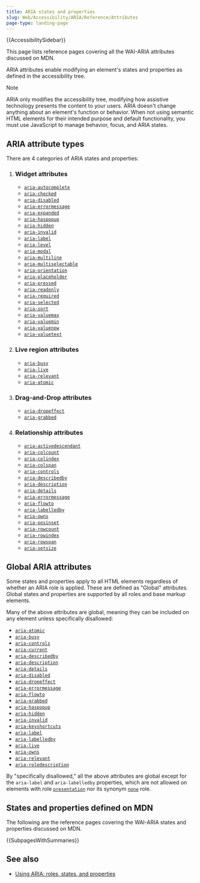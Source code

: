 ```yaml
---
title: ARIA states and properties
slug: Web/Accessibility/ARIA/Reference/Attributes
page-type: landing-page
---
```


{{AccessibilitySidebar}}

This page lists reference pages covering all the <abbr>WAI-ARIA</abbr> attributes discussed on MDN.

<abbr>ARIA</abbr> attributes enable modifying an element's states and properties as defined in the accessibility tree.

> [!NOTE]
> ARIA only modifies the accessibility tree, modifying how assistive technology presents the content to your users. ARIA doesn't change anything about an element's function or behavior. When not using semantic HTML elements for their intended purpose and default functionality, you must use JavaScript to manage behavior, focus, and ARIA states.

## ARIA attribute types

There are 4 categories of ARIA states and properties:

1. ### Widget attributes

   - [`aria-autocomplete`](/en-US/docs/Web/Accessibility/ARIA/Reference/Attributes/aria-autocomplete)
   - [`aria-checked`](/en-US/docs/Web/Accessibility/ARIA/Reference/Attributes/aria-checked)
   - [`aria-disabled`](/en-US/docs/Web/Accessibility/ARIA/Reference/Attributes/aria-disabled)
   - [`aria-errormessage`](/en-US/docs/Web/Accessibility/ARIA/Reference/Attributes/aria-errormessage)
   - [`aria-expanded`](/en-US/docs/Web/Accessibility/ARIA/Reference/Attributes/aria-expanded)
   - [`aria-haspopup`](/en-US/docs/Web/Accessibility/ARIA/Reference/Attributes/aria-haspopup)
   - [`aria-hidden`](/en-US/docs/Web/Accessibility/ARIA/Reference/Attributes/aria-hidden)
   - [`aria-invalid`](/en-US/docs/Web/Accessibility/ARIA/Reference/Attributes/aria-invalid)
   - [`aria-label`](/en-US/docs/Web/Accessibility/ARIA/Reference/Attributes/aria-label)
   - [`aria-level`](/en-US/docs/Web/Accessibility/ARIA/Reference/Attributes/aria-level)
   - [`aria-modal`](/en-US/docs/Web/Accessibility/ARIA/Reference/Attributes/aria-modal)
   - [`aria-multiline`](/en-US/docs/Web/Accessibility/ARIA/Reference/Attributes/aria-multiline)
   - [`aria-multiselectable`](/en-US/docs/Web/Accessibility/ARIA/Reference/Attributes/aria-multiselectable)
   - [`aria-orientation`](/en-US/docs/Web/Accessibility/ARIA/Reference/Attributes/aria-orientation)
   - [`aria-placeholder`](/en-US/docs/Web/Accessibility/ARIA/Reference/Attributes/aria-placeholder)
   - [`aria-pressed`](/en-US/docs/Web/Accessibility/ARIA/Reference/Attributes/aria-pressed)
   - [`aria-readonly`](/en-US/docs/Web/Accessibility/ARIA/Reference/Attributes/aria-readonly)
   - [`aria-required`](/en-US/docs/Web/Accessibility/ARIA/Reference/Attributes/aria-required)
   - [`aria-selected`](/en-US/docs/Web/Accessibility/ARIA/Reference/Attributes/aria-selected)
   - [`aria-sort`](/en-US/docs/Web/Accessibility/ARIA/Reference/Attributes/aria-sort)
   - [`aria-valuemax`](/en-US/docs/Web/Accessibility/ARIA/Reference/Attributes/aria-valuemax)
   - [`aria-valuemin`](/en-US/docs/Web/Accessibility/ARIA/Reference/Attributes/aria-valuemin)
   - [`aria-valuenow`](/en-US/docs/Web/Accessibility/ARIA/Reference/Attributes/aria-valuenow)
   - [`aria-valuetext`](/en-US/docs/Web/Accessibility/ARIA/Reference/Attributes/aria-valuetext)

2. ### Live region attributes

   - [`aria-busy`](/en-US/docs/Web/Accessibility/ARIA/Reference/Attributes/aria-busy)
   - [`aria-live`](/en-US/docs/Web/Accessibility/ARIA/Reference/Attributes/aria-live)
   - [`aria-relevant`](/en-US/docs/Web/Accessibility/ARIA/Reference/Attributes/aria-relevant)
   - [`aria-atomic`](/en-US/docs/Web/Accessibility/ARIA/Reference/Attributes/aria-atomic)

3. ### Drag-and-Drop attributes

   - [`aria-dropeffect`](/en-US/docs/Web/Accessibility/ARIA/Reference/Attributes/aria-dropeffect)
   - [`aria-grabbed`](/en-US/docs/Web/Accessibility/ARIA/Reference/Attributes/aria-grabbed)

4. ### Relationship attributes

   - [`aria-activedescendant`](/en-US/docs/Web/Accessibility/ARIA/Reference/Attributes/aria-activedescendant)
   - [`aria-colcount`](/en-US/docs/Web/Accessibility/ARIA/Reference/Attributes/aria-colcount)
   - [`aria-colindex`](/en-US/docs/Web/Accessibility/ARIA/Reference/Attributes/aria-colindex)
   - [`aria-colspan`](/en-US/docs/Web/Accessibility/ARIA/Reference/Attributes/aria-colspan)
   - [`aria-controls`](/en-US/docs/Web/Accessibility/ARIA/Reference/Attributes/aria-controls)
   - [`aria-describedby`](/en-US/docs/Web/Accessibility/ARIA/Reference/Attributes/aria-describedby)
   - [`aria-description`](/en-US/docs/Web/Accessibility/ARIA/Reference/Attributes/aria-description)
   - [`aria-details`](/en-US/docs/Web/Accessibility/ARIA/Reference/Attributes/aria-details)
   - [`aria-errormessage`](/en-US/docs/Web/Accessibility/ARIA/Reference/Attributes/aria-errormessage)
   - [`aria-flowto`](/en-US/docs/Web/Accessibility/ARIA/Reference/Attributes/aria-flowto)
   - [`aria-labelledby`](/en-US/docs/Web/Accessibility/ARIA/Reference/Attributes/aria-labelledby)
   - [`aria-owns`](/en-US/docs/Web/Accessibility/ARIA/Reference/Attributes/aria-owns)
   - [`aria-posinset`](/en-US/docs/Web/Accessibility/ARIA/Reference/Attributes/aria-posinset)
   - [`aria-rowcount`](/en-US/docs/Web/Accessibility/ARIA/Reference/Attributes/aria-rowcount)
   - [`aria-rowindex`](/en-US/docs/Web/Accessibility/ARIA/Reference/Attributes/aria-rowindex)
   - [`aria-rowspan`](/en-US/docs/Web/Accessibility/ARIA/Reference/Attributes/aria-rowspan)
   - [`aria-setsize`](/en-US/docs/Web/Accessibility/ARIA/Reference/Attributes/aria-setsize)

## Global ARIA attributes

Some states and properties apply to all HTML elements regardless of whether an ARIA role is applied. These are defined as "Global" attributes. Global states and properties are supported by all roles and base markup elements.

Many of the above attributes are global, meaning they can be included on any element unless specifically disallowed:

- [`aria-atomic`](/en-US/docs/Web/Accessibility/ARIA/Reference/Attributes/aria-atomic)
- [`aria-busy`](/en-US/docs/Web/Accessibility/ARIA/Reference/Attributes/aria-busy)
- [`aria-controls`](/en-US/docs/Web/Accessibility/ARIA/Reference/Attributes/aria-controls)
- [`aria-current`](/en-US/docs/Web/Accessibility/ARIA/Reference/Attributes/aria-current)
- [`aria-describedby`](/en-US/docs/Web/Accessibility/ARIA/Reference/Attributes/aria-describedby)
- [`aria-description`](/en-US/docs/Web/Accessibility/ARIA/Reference/Attributes/aria-description)
- [`aria-details`](/en-US/docs/Web/Accessibility/ARIA/Reference/Attributes/aria-details)
- [`aria-disabled`](/en-US/docs/Web/Accessibility/ARIA/Reference/Attributes/aria-disabled)
- [`aria-dropeffect`](/en-US/docs/Web/Accessibility/ARIA/Reference/Attributes/aria-dropeffect)
- [`aria-errormessage`](/en-US/docs/Web/Accessibility/ARIA/Reference/Attributes/aria-errormessage)
- [`aria-flowto`](/en-US/docs/Web/Accessibility/ARIA/Reference/Attributes/aria-flowto)
- [`aria-grabbed`](/en-US/docs/Web/Accessibility/ARIA/Reference/Attributes/aria-grabbed)
- [`aria-haspopup`](/en-US/docs/Web/Accessibility/ARIA/Reference/Attributes/aria-haspopup)
- [`aria-hidden`](/en-US/docs/Web/Accessibility/ARIA/Reference/Attributes/aria-hidden)
- [`aria-invalid`](/en-US/docs/Web/Accessibility/ARIA/Reference/Attributes/aria-invalid)
- [`aria-keyshortcuts`](/en-US/docs/Web/Accessibility/ARIA/Reference/Attributes/aria-keyshortcuts)
- [`aria-label`](/en-US/docs/Web/Accessibility/ARIA/Reference/Attributes/aria-label)
- [`aria-labelledby`](/en-US/docs/Web/Accessibility/ARIA/Reference/Attributes/aria-labelledby)
- [`aria-live`](/en-US/docs/Web/Accessibility/ARIA/Reference/Attributes/aria-live)
- [`aria-owns`](/en-US/docs/Web/Accessibility/ARIA/Reference/Attributes/aria-owns)
- [`aria-relevant`](/en-US/docs/Web/Accessibility/ARIA/Reference/Attributes/aria-relevant)
- [`aria-roledescription`](/en-US/docs/Web/Accessibility/ARIA/Reference/Attributes/aria-roledescription)

By "specifically disallowed," all the above attributes are global except for the `aria-label` and `aria-labelledby` properties, which are not allowed on elements with role [`presentation`](/en-US/docs/Web/Accessibility/ARIA/Roles/presentation_role) nor its synonym [`none`](/en-US/docs/Web/Accessibility/ARIA/Roles/none_role) role.

## States and properties defined on MDN

The following are the reference pages covering the <abbr>WAI-ARIA</abbr> states and properties discussed on <abbr>MDN</abbr>.

{{SubpagesWithSummaries}}

## See also

- [Using ARIA: roles, states, and properties](/en-US/docs/Web/Accessibility/ARIA/Guides/Techniques)
